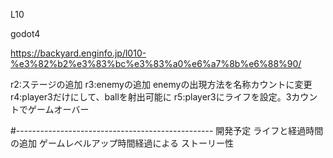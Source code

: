 L10

godot4

https://backyard.enginfo.jp/l010-%e3%82%b2%e3%83%bc%e3%83%a0%e6%a7%8b%e6%88%90/

r2:ステージの追加
r3:enemyの追加
	enemyの出現方法を名称カウントに変更
r4:player3だけにして、ballを射出可能に
r5:player3にライフを設定。3カウントでゲームオーバー



#-------------------------------------------------
開発予定
ライフと経過時間の追加
ゲームレベルアップ時間経過による
ストーリー性

